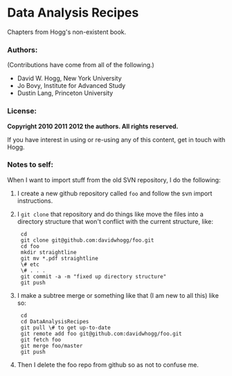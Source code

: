 # Data Analysis Recipes

Chapters from Hogg's non-existent book.

### Authors: ###

(Contributions have come from all of the following.)

* David W. Hogg, New York University
* Jo Bovy, Institute for Advanced Study
* Dustin Lang, Princeton University

### License: ###

**Copyright 2010 2011 2012 the authors.  All rights reserved.**

If you have interest in using or re-using any of this content, get in
touch with Hogg.

### Notes to self: ###

When I want to import stuff from the old SVN repository, I do the
following:

1. I create a new github repository called `foo` and follow the svn
   import instructions.

2. I `git clone` that repository and do things like move the files into
   a directory structure that won't conflict with the current
   structure, like:

        cd
        git clone git@github.com:davidwhogg/foo.git
        cd foo
        mkdir straightline
        git mv *.pdf straightline
        \# etc
        \# . . .
        git commit -a -m "fixed up directory structure"
        git push

3. I make a subtree merge or something like that (I am new to all this)
   like so:

        cd
        cd DataAnalysisRecipes
        git pull \# to get up-to-date
        git remote add foo git@github.com:davidwhogg/foo.git
        git fetch foo
        git merge foo/master
        git push

4. Then I delete the foo repo from github so as not to confuse me.
